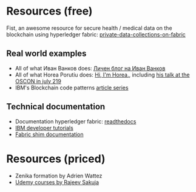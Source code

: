 # Resources (free)

Fist, an awesome resource for secure health / medical data on the blockchain using hyperledger fabric: [private-data-collections-on-fabric
](https://github.com/IBM/private-data-collections-on-fabric/blob/master/README.md)

## Real world examples

- All of what Иван Ванков does: [Личен блог на Иван Ванков](http://gatakka.eu)
- All of what Horea Porutiu does: [Hi, I'm Horea.](https://horeaporutiu.com/), including [his talk at the OSCON in july 219](https://youtu.be/7pcTE5M0fAs)
- IBM's Blockchain code patterns [article series](https://developer.ibm.com/technologies/blockchain/patterns/)

## Technical documentation

- Documentation hyperledger fabric: [readthedocs](https://hyperledger-fabric.readthedocs.io/en/release-1.4/)
- [IBM developer tutorials](https://developer.ibm.com/tutorials/ibm-blockchain-platform-vscode-smart-contract/)
- [Fabric shim documentation](https://fabric-shim.github.io/release-1.4/index.html)

# Resources (priced)

- Zenika formation by Adrien Wattez
- [Udemy courses by Rajeev Sakuja](https://www.udemy.com/user/rajeev-sakhuja-2/)
